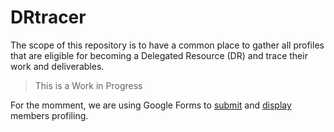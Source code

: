 # DRtracer

The scope of this repository is to have a common place to gather all profiles that are eligible for becoming a Delegated Resource (DR) and trace their work and deliverables.

> This is a Work in Progress

For the momment, we are using Google Forms to [submit](https://docs.google.com/forms/d/e/1FAIpQLScjcT9uzfvmnSFFb5xMbGK5PjMtCysn-iT-6nkmO_utXHpLoA/viewform?usp=sf_link) and [display](https://docs.google.com/spreadsheets/d/1DoYgs233yZ37EhGh9C2RtP6GiEZadKfrJYR1L8x4vUk/edit?usp=sharing) members profiling.

